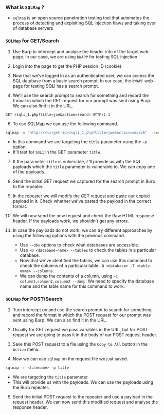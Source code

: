 
### What is `SQLMap` ?

- `sqlmap` is an open source penetration testing tool that automates the process of detecting and exploiting SQL injection flaws and taking over of database servers

### `SQLMap` for GET/Search 

1. Use Burp to intercept and analyse the header info of the target web-page. In our case, we are using `bWAPP` for testing SQL injection.

2. Login into the page to get the PHP session ID (cookie). 

3. Now that we've logged in as an authenticated user, we can access the SQL database from a basic search prompt. In our case, the `bWAPP` web-page for testing SQLI has a search prompt.

4. We'll use the search prompt to search for something and record the format in which the GET request for our prompt was sent using Burp. We can also find it in the URL.

```
GET /sqli_1.php?title=joe&action=search HTTP/1.1
```


6. To use SQLMap we can use the following command.
```bash
sqlmap -u "http://<target-ip>/sqli_1.php?title=joe&action=search" --cookie "PHPSESSID=<cookie>; security_level=0" -p title 
```
- In this command we are targeting the `title` parameter using the `-p` option.
- It'll test for `SQLI` in the GET parameter `title`.

7. If the parameter `title` is vulnerable, it'll provide us with the SQL payloads which the `title` parameter is vulnerable to. We can copy one of the payloads. 

8. Send the initial GET request we captured for the search prompt in Burp to the repeater. 

9. In the repeater we will modify the GET request and paste our copied payload in it. Check whether we've pasted the payload in the correct format. 

10. We will now send the new request and check the Raw HTML response header. If the payloads work, we shouldn't get any errors. 

11. In case the payloads do not work, we can try different approaches by using the following options with the previous command. 
	+ Use `--dbs` options to check what databases are accessible.
	+ Use `-D <database-name> --tables` to check the tables in a particular database. 
	+ Now that we've identified the tables, we can use this command to check the columns of a particular table `-D <database> -T <table-name> --columns`. 
	+ We can dump the contents of a column, using `-C column1,column2,column3 --dump`. We need to specify the database name and the table name for this command to work.

### `SQLMap` for POST/Search


1. Turn intercept on and use the search prompt to search for something and record the format in which the POST request for our prompt was sent using Burp. We can also find it in the URL.

2. Usually for GET request we pass variables in the URL, but for POST request we are going to pass it in the body of our POST request header.  

3. Save this POST request to a file using the `Copy to All` button in the `Action` menu. 

4. Now we can use `sqlmap` on the request file we just saved.
```bash
sqlmap -r <filename> -p title
```
- We are targeting the `title` parameter. 
- This will provide us with the payloads. We can use the payloads using the Burp repeater.

5. Send the initial POST request to the repeater and use a payload in the request header. We can now send this modified request and analyse the response header. 